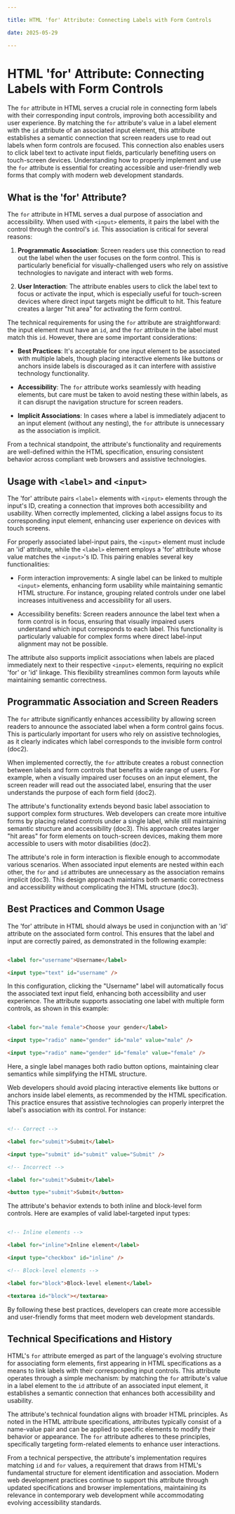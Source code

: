 ```yaml
---

title: HTML 'for' Attribute: Connecting Labels with Form Controls

date: 2025-05-29

---
```



# HTML 'for' Attribute: Connecting Labels with Form Controls

The `for` attribute in HTML serves a crucial role in connecting form labels with their corresponding input controls, improving both accessibility and user experience. By matching the `for` attribute's value in a label element with the `id` attribute of an associated input element, this attribute establishes a semantic connection that screen readers use to read out labels when form controls are focused. This connection also enables users to click label text to activate input fields, particularly benefiting users on touch-screen devices. Understanding how to properly implement and use the `for` attribute is essential for creating accessible and user-friendly web forms that comply with modern web development standards.


## What is the 'for' Attribute?

The `for` attribute in HTML serves a dual purpose of association and accessibility. When used with `<input>` elements, it pairs the label with the control through the control's `id`. This association is critical for several reasons:

1. **Programmatic Association**: Screen readers use this connection to read out the label when the user focuses on the form control. This is particularly beneficial for visually-challenged users who rely on assistive technologies to navigate and interact with web forms.

2. **User Interaction**: The attribute enables users to click the label text to focus or activate the input, which is especially useful for touch-screen devices where direct input targets might be difficult to hit. This feature creates a larger "hit area" for activating the form control.

The technical requirements for using the `for` attribute are straightforward: the input element must have an `id`, and the `for` attribute in the label must match this `id`. However, there are some important considerations:

- **Best Practices**: It's acceptable for one input element to be associated with multiple labels, though placing interactive elements like buttons or anchors inside labels is discouraged as it can interfere with assistive technology functionality.

- **Accessibility**: The `for` attribute works seamlessly with heading elements, but care must be taken to avoid nesting these within labels, as it can disrupt the navigation structure for screen readers.

- **Implicit Associations**: In cases where a label is immediately adjacent to an input element (without any nesting), the `for` attribute is unnecessary as the association is implicit.

From a technical standpoint, the attribute's functionality and requirements are well-defined within the HTML specification, ensuring consistent behavior across compliant web browsers and assistive technologies.


## Usage with `<label>` and `<input>`

The 'for' attribute pairs `<label>` elements with `<input>` elements through the input's ID, creating a connection that improves both accessibility and usability. When correctly implemented, clicking a label assigns focus to its corresponding input element, enhancing user experience on devices with touch screens.

For properly associated label-input pairs, the `<input>` element must include an 'id' attribute, while the `<label>` element employs a 'for' attribute whose value matches the `<input>`'s ID. This pairing enables several key functionalities:

- Form interaction improvements: A single label can be linked to multiple `<input>` elements, enhancing form usability while maintaining semantic HTML structure. For instance, grouping related controls under one label increases intuitiveness and accessibility for all users.

- Accessibility benefits: Screen readers announce the label text when a form control is in focus, ensuring that visually impaired users understand which input corresponds to each label. This functionality is particularly valuable for complex forms where direct label-input alignment may not be possible.

The attribute also supports implicit associations when labels are placed immediately next to their respective `<input>` elements, requiring no explicit 'for' or 'id' linkage. This flexibility streamlines common form layouts while maintaining semantic correctness.


## Programmatic Association and Screen Readers

The `for` attribute significantly enhances accessibility by allowing screen readers to announce the associated label when a form control gains focus. This is particularly important for users who rely on assistive technologies, as it clearly indicates which label corresponds to the invisible form control (doc2).

When implemented correctly, the `for` attribute creates a robust connection between labels and form controls that benefits a wide range of users. For example, when a visually impaired user focuses on an input element, the screen reader will read out the associated label, ensuring that the user understands the purpose of each form field (doc2).

The attribute's functionality extends beyond basic label association to support complex form structures. Web developers can create more intuitive forms by placing related controls under a single label, while still maintaining semantic structure and accessibility (doc3). This approach creates larger "hit areas" for form elements on touch-screen devices, making them more accessible to users with motor disabilities (doc2).

The attribute's role in form interaction is flexible enough to accommodate various scenarios. When associated input elements are nested within each other, the `for` and `id` attributes are unnecessary as the association remains implicit (doc3). This design approach maintains both semantic correctness and accessibility without complicating the HTML structure (doc3).


## Best Practices and Common Usage

The 'for' attribute in HTML should always be used in conjunction with an 'id' attribute on the associated form control. This ensures that the label and input are correctly paired, as demonstrated in the following example:

```html

<label for="username">Username</label>

<input type="text" id="username" />

```

In this configuration, clicking the "Username" label will automatically focus the associated text input field, enhancing both accessibility and user experience. The attribute supports associating one label with multiple form controls, as shown in this example:

```html

<label for="male female">Choose your gender</label>

<input type="radio" name="gender" id="male" value="male" />

<input type="radio" name="gender" id="female" value="female" />

```

Here, a single label manages both radio button options, maintaining clear semantics while simplifying the HTML structure.

Web developers should avoid placing interactive elements like buttons or anchors inside label elements, as recommended by the HTML specification. This practice ensures that assistive technologies can properly interpret the label's association with its control. For instance:

```html

<!-- Correct -->

<label for="submit">Submit</label>

<input type="submit" id="submit" value="Submit" />

<!-- Incorrect -->

<label for="submit">Submit</label>

<button type="submit">Submit</button>

```

The attribute's behavior extends to both inline and block-level form controls. Here are examples of valid label-targeted input types:

```html

<!-- Inline elements -->

<label for="inline">Inline element</label>

<input type="checkbox" id="inline" />

<!-- Block-level elements -->

<label for="block">Block-level element</label>

<textarea id="block"></textarea>

```

By following these best practices, developers can create more accessible and user-friendly forms that meet modern web development standards.


## Technical Specifications and History

HTML's `for` attribute emerged as part of the language's evolving structure for associating form elements, first appearing in HTML specifications as a means to link labels with their corresponding input controls. This attribute operates through a simple mechanism: by matching the `for` attribute's value in a label element to the `id` attribute of an associated input element, it establishes a semantic connection that enhances both accessibility and usability.

The attribute's technical foundation aligns with broader HTML principles. As noted in the HTML attribute specifications, attributes typically consist of a name-value pair and can be applied to specific elements to modify their behavior or appearance. The `for` attribute adheres to these principles, specifically targeting form-related elements to enhance user interactions.

From a technical perspective, the attribute's implementation requires matching `id` and `for` values, a requirement that draws from HTML's fundamental structure for element identification and association. Modern web development practices continue to support this attribute through updated specifications and browser implementations, maintaining its relevance in contemporary web development while accommodating evolving accessibility standards.

